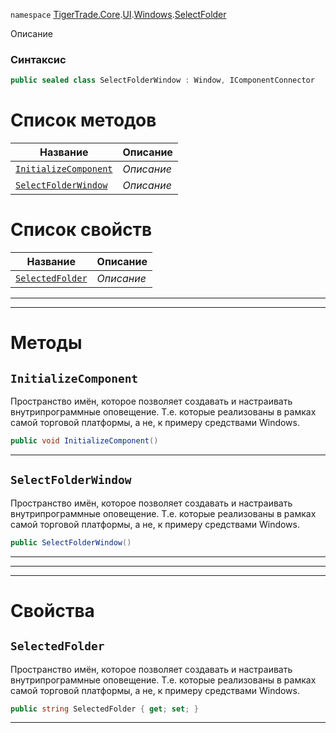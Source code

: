 
`namespace` [TigerTrade.Core](../../../../TigerTrade.Core.md).[UI](../../../../TigerTrade.Core/UI.md).[Windows](../../../../TigerTrade.Core/UI/Windows.md).[SelectFolder](../../../../TigerTrade.Core/UI/Windows/SelectFolder.md)


Описание

### Синтаксис
```csharp
public sealed class SelectFolderWindow : Window, IComponentConnector
```


# Список методов
| Название | Описание |
| --- | --- |
| [`InitializeComponent`](./SelectFolderWindow.cs/Методы/InitializeComponent.md) | *Описание* |
| [`SelectFolderWindow`](./SelectFolderWindow.cs/Методы/SelectFolderWindow.md) | *Описание* |

# Список свойств
| Название | Описание |
| --- | --- |
| [`SelectedFolder`](./SelectFolderWindow.cs/Свойства/SelectedFolder.md) | *Описание* |





***  
***  
# Методы

## `InitializeComponent`
Пространство имён, которое позволяет создавать и настраивать внутрипрограммные оповещение. Т.е. которые реализованы в рамках самой торговой платформы, а не, к примеру средствами Windows.

```csharp
public void InitializeComponent()
```

***  

## `SelectFolderWindow`
Пространство имён, которое позволяет создавать и настраивать внутрипрограммные оповещение. Т.е. которые реализованы в рамках самой торговой платформы, а не, к примеру средствами Windows.

```csharp
public SelectFolderWindow()
```

***  
***  
 ***  
# Свойства

## `SelectedFolder`
Пространство имён, которое позволяет создавать и настраивать внутрипрограммные оповещение. Т.е. которые реализованы в рамках самой торговой платформы, а не, к примеру средствами Windows.

```csharp
public string SelectedFolder { get; set; }
```  
***

